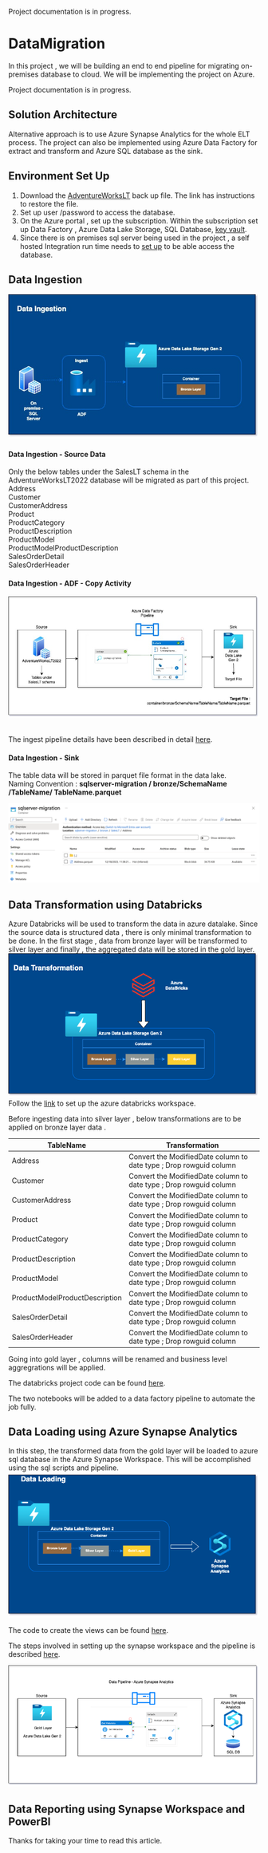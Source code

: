 Project documentation is in progress.

# DataMigration
In this project , we will be building an end to end pipeline for migrating on-premises database to cloud.
We will be implementing the project on Azure.


Project documentation is in progress.

## Solution Architecture


Alternative approach is to use Azure Synapse Analytics for the whole ELT process. The project can also be implemented using Azure Data Factory for extract and transform and Azure SQL database as the sink.

## Environment Set Up
1. Download the [AdventureWorksLT](https://learn.microsoft.com/en-us/sql/samples/adventureworks-install-configure?view=sql-server-ver16&tabs=ssms) back up file. The link has instructions to restore the file.
2. Set up user /password to access the database.
3. On the Azure portal , set up the subscription. Within the subscription set up Data Factory , Azure Data Lake Storage, SQL Database, [key vault](SetUp-AzureKeyVault).
4. Since there is on premises sql server being used in the project , a self hosted Integration run time needs to [set up](SetUp-IntegrationRunTime) to be able access the database. 
   

## Data Ingestion

![Data Ingestion Set Up](ProjectImages/Ingest.jpg)

#### Data Ingestion - Source Data
Only the below tables under the SalesLT schema in the AdventureWorksLT2022 database will be migrated as part of this project.\
Address \
Customer \
CustomerAddress \
Product \
ProductCategory \
ProductDescription \
ProductModel \
ProductModelProductDescription \
SalesOrderDetail \
SalesOrderHeader 

#### Data Ingestion - ADF - Copy Activity 
![ADF Pipeline](ProjectImages/pipeline.jpg)

\
The ingest pipeline details have been described in detail [here](ADF-IngestPipeline).


#### Data Ingestion - Sink
The table data will be stored in parquet file format in the data lake.\
Naming Convention  : **sqlserver-migration / bronze/SchemaName /TableName/ TableName.parquet**

![ADLSFileStorage](ProjectImages/adlsfilestructure.png)

## Data Transformation using Databricks
Azure Databricks will be used to transform the data in azure datalake.
Since the source data is structured data , there is only minimal transformation to be done. In the first stage , data from bronze layer will be transformed to silver layer and finally , the aggregated data will be stored in the gold layer.
![](/ProjectImages/Transform.png)
Follow the [link](<SetUp-Azure Databricks>) to set up the azure databricks workspace.


Before ingesting data into silver layer , below transformations are to be applied on bronze layer data .

| TableName | Transformation  |
| ------------- | ------------------|
| Address | Convert the ModifiedDate column to date type ; Drop rowguid column |
| Customer |Convert the ModifiedDate column to date type ; Drop rowguid column  |
| CustomerAddress | Convert the ModifiedDate column to date type ; Drop rowguid column|
| Product| Convert the ModifiedDate column to date type ; Drop rowguid column|
| ProductCategory| Convert the ModifiedDate column to date type ; Drop rowguid column|
| ProductDescription| Convert the ModifiedDate column to date type ; Drop rowguid column|
| ProductModel| Convert the ModifiedDate column to date type ; Drop rowguid column|
| ProductModelProductDescription| Convert the ModifiedDate column to date type ; Drop rowguid column|
| SalesOrderDetail| Convert the ModifiedDate column to date type ; Drop rowguid column|
| SalesOrderHeader| Convert the ModifiedDate column to date type ; Drop rowguid column|

Going into gold layer , columns will be renamed and business level aggregrations will be applied.

The databricks project code can be found [here](Code/DataBricks).

The two notebooks will be added to a data factory pipeline to automate the job fully.

## Data Loading using Azure Synapse Analytics
In this step, the transformed data from the gold layer will be loaded to azure sql database in the Azure Synapse Workspace. This will be accomplished using the sql scripts and pipeline.
![](/ProjectImages/Load.png)




The code to create the views can be found [here](/Code/AzureSynapseAnalytics).

The steps involved in setting up the synapse workspace and the pipeline is described [here](/SetUp-AzureSynapseAnalytics).


![](/ProjectImages/synapse.png)

## Data Reporting using Synapse Workspace and PowerBI

Thanks for taking your time to read this article.



